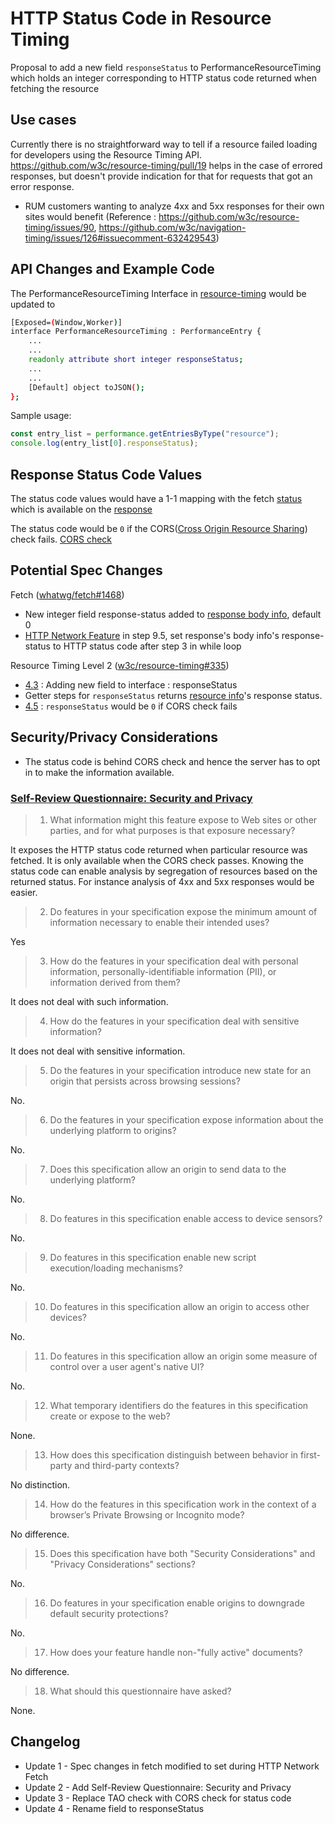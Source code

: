 # HTTP Status Code in Resource Timing

Proposal to add a new field `responseStatus` to PerformanceResourceTiming which holds an integer corresponding to HTTP status code returned when fetching the resource

## Use cases

Currently there is no straightforward way to tell if a resource failed loading for developers using the Resource Timing API. 
https://github.com/w3c/resource-timing/pull/19 helps in the case of errored responses, but doesn't provide indication for that for requests that got an error response.
- RUM customers wanting to analyze 4xx and 5xx responses for their own sites would benefit
(Reference : https://github.com/w3c/resource-timing/issues/90, https://github.com/w3c/navigation-timing/issues/126#issuecomment-632429543)


## API Changes and Example Code

The PerformanceResourceTiming Interface in <a href="https://w3c.github.io/resource-timing/#sec-performanceresourcetiming">resource-timing</a> would be updated to 
```bash
[Exposed=(Window,Worker)]
interface PerformanceResourceTiming : PerformanceEntry {
    ...
    ...
    readonly attribute short integer responseStatus;
    ...
    ...
    [Default] object toJSON();
};
```

Sample usage:
```javascript
const entry_list = performance.getEntriesByType("resource");
console.log(entry_list[0].responseStatus);
```


## Response Status Code Values

The status code values would have a 1-1 mapping with the fetch [status](https://fetch.spec.whatwg.org/#concept-status) which is available on the [response](https://fetch.spec.whatwg.org/#concept-response-status) 

The status code would be `0` if the CORS([Cross Origin Resource Sharing](https://developer.mozilla.org/en-US/docs/Web/HTTP/CORS)) check fails. [CORS check](https://fetch.spec.whatwg.org/#concept-cors-check)


## Potential Spec Changes

Fetch ([whatwg/fetch#1468](https://github.com/whatwg/fetch/pull/1468))
- New integer field response-status added to [response body info](https://fetch.spec.whatwg.org/#response-body-info), default 0
- [HTTP Network Feature](https://fetch.spec.whatwg.org/#http-network-fetch) in step 9.5, set response's body info's response-status to HTTP status code after step 3 in while loop

Resource Timing Level 2 ([w3c/resource-timing#335](https://github.com/w3c/resource-timing/pull/335))
- [4.3](https://w3c.github.io/resource-timing/#sec-performanceresourcetiming) : Adding new field to interface : responseStatus
- Getter steps for `responseStatus` returns [resource info](https://w3c.github.io/resource-timing/#dfn-resource-info)'s response status.
- [4.5](https://w3c.github.io/resource-timing/#sec-cross-origin-resources) : `responseStatus` would be `0` if CORS check fails

## Security/Privacy Considerations
- The status code is behind CORS check and hence the server has to opt in to make the information available.

### [Self-Review Questionnaire: Security and Privacy](https://w3ctag.github.io/security-questionnaire/)

> 01.  What information might this feature expose to Web sites or other parties,
>      and for what purposes is that exposure necessary?

It exposes the HTTP status code returned when particular resource was fetched. It is only available when the CORS check passes. Knowing the status code can enable analysis by segregation of resources based on the returned status.  For instance analysis of 4xx and 5xx responses would be easier.

> 02.  Do features in your specification expose the minimum amount of information
>      necessary to enable their intended uses?

Yes

> 03.  How do the features in your specification deal with personal information,
>      personally-identifiable information (PII), or information derived from
>      them?

It does not deal with such information.

> 04.  How do the features in your specification deal with sensitive information?

It does not deal with sensitive information.

> 05.  Do the features in your specification introduce new state for an origin
>      that persists across browsing sessions?

No.

> 06.  Do the features in your specification expose information about the
>      underlying platform to origins?

No.

> 07.  Does this specification allow an origin to send data to the underlying
>      platform?

No.

> 08.  Do features in this specification enable access to device sensors?

No.

> 09.  Do features in this specification enable new script execution/loading
>      mechanisms?

No.

> 10.  Do features in this specification allow an origin to access other devices?

No.

> 11.  Do features in this specification allow an origin some measure of control over
>      a user agent's native UI?

No.

> 12.  What temporary identifiers do the features in this specification create or
>      expose to the web?

None.

> 13.  How does this specification distinguish between behavior in first-party and
>      third-party contexts?

No distinction.

> 14.  How do the features in this specification work in the context of a browser’s
>      Private Browsing or Incognito mode?

No difference.

> 15.  Does this specification have both "Security Considerations" and "Privacy
>      Considerations" sections?

No.

> 16.  Do features in your specification enable origins to downgrade default
>      security protections?

No.

> 17.  How does your feature handle non-"fully active" documents?

No difference.

> 18.  What should this questionnaire have asked?

None.

## Changelog
- Update 1 - Spec changes in fetch modified to set during HTTP Network Fetch
- Update 2 - Add Self-Review Questionnaire: Security and Privacy
- Update 3 - Replace TAO check with CORS check for status code
- Update 4 - Rename field to responseStatus
